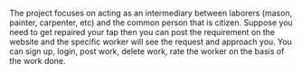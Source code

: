 The project focuses on acting as an intermediary between laborers (mason, painter, carpenter, etc) and the common person that is citizen. Suppose you need to get  repaired your tap then you can post the requirement on the website and the specific worker will see the request and approach you. You can sign up, login, post work, delete work, rate the worker on the basis of the work done.

